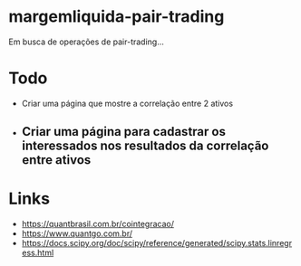 # margemliquida-pair-trading

Em busca de operações de pair-trading...

# Todo
- Criar uma página que mostre a correlação entre 2 ativos
- Criar uma página para cadastrar os interessados nos resultados da correlação entre ativos
  -  

# Links
- https://quantbrasil.com.br/cointegracao/
- https://www.quantgo.com.br/
- https://docs.scipy.org/doc/scipy/reference/generated/scipy.stats.linregress.html
